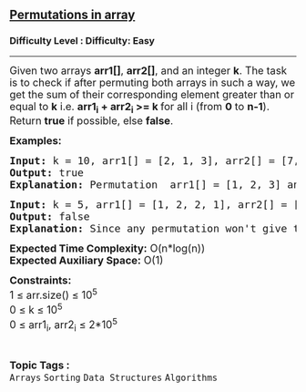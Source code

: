 <h2><a href="https://www.geeksforgeeks.org/problems/permutations-in-array1747/1">Permutations in array</a></h2><h3>Difficulty Level : Difficulty: Easy</h3><hr><div class="problems_problem_content__Xm_eO"><p><span style="font-size: 18px;">Given two arrays <strong>arr1[]</strong>, <strong>arr2[]</strong>, and an integer <strong>k</strong>. The task is to check if after permuting both arrays in such a way, we get the sum of their corresponding element greater than or equal to <strong>k</strong> i.e. <strong>arr1<sub>i</sub> + arr2<sub>i</sub> &gt;= k </strong>for all i (from <strong>0</strong> to <strong>n-1</strong>). Return <strong>true</strong> if possible, else <strong>false</strong>.</span>&nbsp;</p>
<p><span style="font-size: 18px;"><strong>Examples:</strong></span></p>
<pre><span style="font-size: 18px;"><strong>Input: </strong>k = 10, arr1[] = [2, 1, 3], arr2[] = [7, 8, 9]. 
<strong>Output: </strong>true
<strong>Explanation: </strong>Permutation  arr1[] = [1, 2, 3] and arr2[] = [9, 8, 7] satisfy the condition arr1[i] + arr2[i] &gt;= k</span></pre>
<pre><span style="font-size: 18px;"><strong>Input: </strong>k = 5, arr1[] = [1, 2, 2, 1], arr2[] = [3, 3, 3, 4].
<strong>Output: </strong>false</span>
<span style="font-size: 18px;"><strong><span style="font-size: 18px;">Explanation:</span> </strong></span><span style="font-size: 18px;">Since any permutation won't give the answer.</span></pre>
<p><span style="font-size: 18px;"><strong>Expected Time Complexity:</strong> O(n*log(n))<br><strong>Expected Auxiliary Space:</strong> O(1)</span></p>
<p><span style="font-size: 18px;"><strong>Constraints:</strong><br>1 ≤ arr.size() ≤ 10<sup>5</sup></span><br><span style="font-size: 18px;">0 ≤ k ≤ 10<sup>5</sup><br>0 ≤ arr1<sub>i</sub>, arr2<sub>i</sub> ≤ 2*10<sup>5</sup></span></p></div><br><p><span style=font-size:18px><strong>Topic Tags : </strong><br><code>Arrays</code>&nbsp;<code>Sorting</code>&nbsp;<code>Data Structures</code>&nbsp;<code>Algorithms</code>&nbsp;